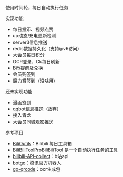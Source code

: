 使用时间轮，每日自动执行任务

实现功能
- 每日投币、视频点赞
- up动态/充电更新检测
- server3信息推送
- redis数据持久化（支持ipv6访问）
- 大会员每日积分
- OCR登录、Ck每日刷新
- B币提醒及兑换
- 会员购签到
- 魔力赏签到（没啥用）


还未实现功能
- 漫画签到
- qqbot信息推送（放弃）
- 接入青龙
- 大会员同城观影推送

参考项目
- [BiliOutils](https://github.com/catlair/BiliOutils)：Bilibili 每日工具箱
- [BiliBiliToolPro](https://github.com/RayWangQvQ/BiliBiliToolPro)BiliBiliTool 是一个自动执行任务的工具
- [bilibili-API-collect](https://github.com/SocialSisterYi/bilibili-API-collect)：b站api
- [botgo](https://github.com/tencent-connect/botgo?tab=readme-ov-file)：腾讯官方机器人
- [go-qrcode](https://github.com/skip2/go-qrcode?tab=readme-ov-file)：ocr生成包


